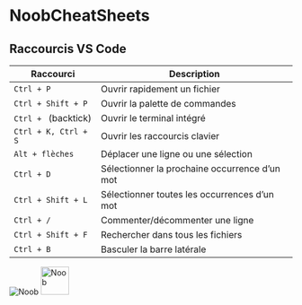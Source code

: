 # NoobCheatSheets

## Raccourcis VS Code

| Raccourci                              | Description                                      |
|----------------------------------------|--------------------------------------------------|
| `Ctrl + P`                             | Ouvrir rapidement un fichier                     |
| `Ctrl + Shift + P`                     | Ouvrir la palette de commandes                   |
| `Ctrl + ` (backtick)                   | Ouvrir le terminal intégré                       |
| `Ctrl + K, Ctrl + S`                   | Ouvrir les raccourcis clavier                    |
| `Alt + flèches`                        | Déplacer une ligne ou une sélection              |
| `Ctrl + D`                             | Sélectionner la prochaine occurrence d’un mot    |
| `Ctrl + Shift + L`                     | Sélectionner toutes les occurrences d’un mot     |
| `Ctrl + /`                             | Commenter/décommenter une ligne                  |
| `Ctrl + Shift + F`                     | Rechercher dans tous les fichiers                |
| `Ctrl + B`                             | Basculer la barre latérale                       |

![Noob](https://github.com/Omarhio/noobcheatsheets/blob/main/ghost_noob.png)
<img src="https://github.com/Omarhio/noobcheatsheets/blob/main/ghost_noob.png" alt="Noob" width="50"/>